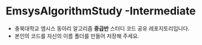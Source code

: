 # EmsysAlgorithmStudy -Intermediate

+ 충북대학교 엠시스 동아리 알고리즘 **중급반** 스터디 코드 공유 레포지토리입니다.
+ 본인의 코드를 자신의 이름 폴더를 만들어 저장해 주세요.
